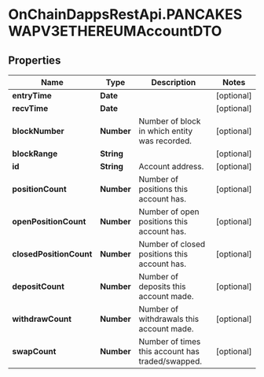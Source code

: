 # OnChainDappsRestApi.PANCAKESWAPV3ETHEREUMAccountDTO

## Properties

Name | Type | Description | Notes
------------ | ------------- | ------------- | -------------
**entryTime** | **Date** |  | [optional] 
**recvTime** | **Date** |  | [optional] 
**blockNumber** | **Number** | Number of block in which entity was recorded. | [optional] 
**blockRange** | **String** |  | [optional] 
**id** | **String** | Account address. | [optional] 
**positionCount** | **Number** | Number of positions this account has. | [optional] 
**openPositionCount** | **Number** | Number of open positions this account has. | [optional] 
**closedPositionCount** | **Number** | Number of closed positions this account has. | [optional] 
**depositCount** | **Number** | Number of deposits this account made. | [optional] 
**withdrawCount** | **Number** | Number of withdrawals this account made. | [optional] 
**swapCount** | **Number** | Number of times this account has traded/swapped. | [optional] 


